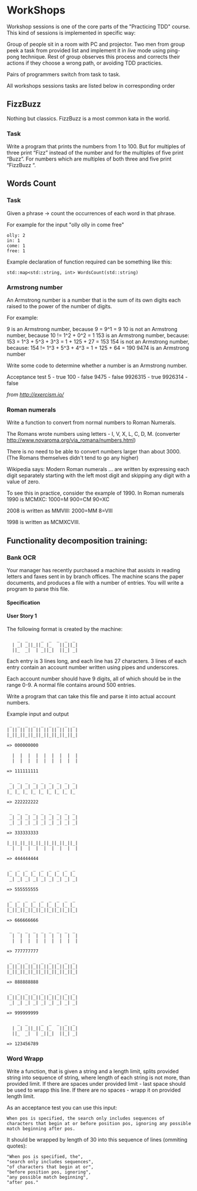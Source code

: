 ﻿# WorkShops

Workshop sessions is one of the core parts of the "Practicing TDD" course. This kind of sessions is implemented in specific way:

Group of people sit in a room with PC and projector. Two men from group peek a task from provided list and implement it in _live_ mode using ping-pong technique. Rest of group observes this process and corrects their actions if they choose a wrong path, or avoiding TDD practicies.

Pairs of programmers switch from task to task.

All workshops sessions tasks are listed below in corresponding order

## FizzBuzz

Nothing but classics. FizzBuzz is a most common kata in the world.

### Task

Write a program that prints the numbers from 1 to 100. But for multiples of three print “Fizz” instead of the number and for the multiples of five print “Buzz”. For numbers which are multiples of both three and five print “FizzBuzz “.

## Words Count

### Task

Given a phrase -> count the occurrences of each word in that phrase.

For example for the input "olly olly in come free"

```
olly: 2
in: 1
come: 1
free: 1
```

Example declaration of function required can be something like this:

```
std::map<std::string, int> WordsCount(std::string)
```

### Armstrong number 

An Armstrong number is a number that is the sum of its own digits each raised to the power of the number of digits.

For example:

9 is an Armstrong number, because 9 = 9^1 = 9
10 is not an Armstrong number, because 10 != 1^2 + 0^2 = 1
153 is an Armstrong number, because: 153 = 1^3 + 5^3 + 3^3 = 1 + 125 + 27 = 153
154 is not an Armstrong number, because: 154 != 1^3 + 5^3 + 4^3 = 1 + 125 + 64 = 190
9474 is an Armstrong number

Write some code to determine whether a number is an Armstrong number.

Acceptance test
5 - true
100 - false
9475 - false
9926315 - true
9926314 - false

_from http://exercism.io/_

### Roman numerals

Write a function to convert from normal numbers to Roman Numerals.

The Romans wrote numbers using letters - I, V, X, L, C, D, M. (converter http://www.novaroma.org/via_romana/numbers.html)

There is no need to be able to convert numbers larger than about 3000. (The Romans themselves didn't tend to go any higher)

Wikipedia says: Modern Roman numerals ... are written by expressing each digit separately starting with the left most digit and skipping any digit with a value of zero.

To see this in practice, consider the example of 1990.
In Roman numerals 1990 is MCMXC:
1000=M 900=CM 90=XC

2008 is written as MMVIII:
2000=MM 8=VIII

1998 is written as MCMXCVIII.

## Functionality decomposition training:

### Bank OCR

Your manager has recently purchased a machine that assists in reading letters and faxes sent in by branch offices. The machine scans the paper documents, and produces a file with a number of entries. You will write a program to parse this file.

#### Specification
#### User Story 1

The following format is created by the machine:
```
    _  _     _  _  _  _  _
  | _| _||_||_ |_   ||_||_|
  ||_  _|  | _||_|  ||_| _|
```
Each entry is 3 lines long, and each line has 27 characters. 3 lines of each entry contain an account number written using pipes and underscores.

Each account number should have 9 digits, all of which should be in the range 0-9. A normal file contains around 500 entries.

Write a program that can take this file and parse it into actual account numbers.

Example input and output
```
 _  _  _  _  _  _  _  _  _
| || || || || || || || || |
|_||_||_||_||_||_||_||_||_|

=> 000000000

  |  |  |  |  |  |  |  |  |
  |  |  |  |  |  |  |  |  |

=> 111111111

 _  _  _  _  _  _  _  _  _
 _| _| _| _| _| _| _| _| _|
|_ |_ |_ |_ |_ |_ |_ |_ |_

=> 222222222

 _  _  _  _  _  _  _  _  _
 _| _| _| _| _| _| _| _| _|
 _| _| _| _| _| _| _| _| _|

=> 333333333

|_||_||_||_||_||_||_||_||_|
  |  |  |  |  |  |  |  |  |

=> 444444444

 _  _  _  _  _  _  _  _  _
|_ |_ |_ |_ |_ |_ |_ |_ |_
 _| _| _| _| _| _| _| _| _|

=> 555555555

 _  _  _  _  _  _  _  _  _
|_ |_ |_ |_ |_ |_ |_ |_ |_
|_||_||_||_||_||_||_||_||_|

=> 666666666

 _  _  _  _  _  _  _  _  _
  |  |  |  |  |  |  |  |  |
  |  |  |  |  |  |  |  |  |

=> 777777777

 _  _  _  _  _  _  _  _  _
|_||_||_||_||_||_||_||_||_|
|_||_||_||_||_||_||_||_||_|

=> 888888888

 _  _  _  _  _  _  _  _  _
|_||_||_||_||_||_||_||_||_|
 _| _| _| _| _| _| _| _| _|

=> 999999999

    _  _     _  _  _  _  _
  | _| _||_||_ |_   ||_||_|
  ||_  _|  | _||_|  ||_| _|

=> 123456789
```

### Word Wrapp

Write a function, that is given a string and a length limit, splits provided string into sequence of string, where length of each string is not more, than provided limit. If there are spaces under provided limit - last space should be used to wrapp this line. If there are no spaces - wrapp it on provided length limit.

As an acceptance test you can use this input:
```
When pos is specified, the search only includes sequences of characters that begin at or before position pos, ignoring any possible match beginning after pos.
```
It should be wrapped by length of 30 into this sequence of lines (ommiting quotes):
```
"When pos is specified, the",
"search only includes sequences",
"of characters that begin at or",
"before position pos, ignoring",
"any possible match beginning",
"after pos."
```

